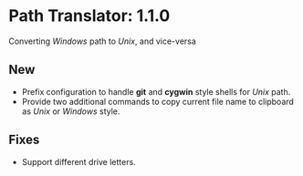 # Path Translator: 1.1.0 

Converting *Windows* path to *Unix*, and vice-versa

## New
- Prefix configuration to handle **git** and **cygwin** style shells for *Unix* path.
- Provide two additional commands to copy current file name to clipboard as *Unix* or *Windows* style.

## Fixes
- Support different drive letters.


